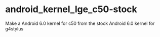 # android_kernel_lge_c50-stock
Make a Android 6.0 kernel for c50 from the stock Android 6.0 kernel for g4stylus
